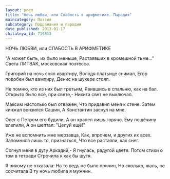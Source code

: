 ```yaml
---
layout: poem
title: "Ночь любви, или Слабость в арифметике. Пародия"
maincategory: Поэзия
subcategory: Подражания и пародии
date_published: 2013-01-17
chitalnya_id: 719813
---
```




НОЧЬ ЛЮБВИ, или 
СЛАБОСТЬ В АРИФМЕТИКЕ

"А может быть, их было меньше,
Растаявших в кромешной тьме..."
Света ЛИТВАК, московская поэтесса.

Григорий на ночь снял квартиру,
Володя платьице снимал,
Егор подобен был вампиру,
Денис на шухере стоял.

Не помню, кто из них был третьим,
Явившись в спальню, как на бал.
Открыто было всё, при свете,-
Никита свет не выключал.

Максим настолько был отважен,
Что придавил меня к стене.
Затем кинжал вонзился Сашин,
А Константин заснул на мне.

Олег с Петром его будили,
А он храпел лишь горячо.
Ему пощёчину влепили,
А он шептал: "Целуй ещё!"

Уже не вспомнить мне мерзавца,
Как, впрочем, и других их всех.
Запомнила лишь то, признаться,
Что все растаяли, как снег.

Согнул меня в дугу Аркадий,-
Я гнулась, радугой цветя.
Потом стихи о том в тетради
Строчила я как бы шутя.

Я никому не отказала:
На то ведь не было причин,
Но сколько, жаль, не сосчитала
В ту ночь любила я мужчин.






